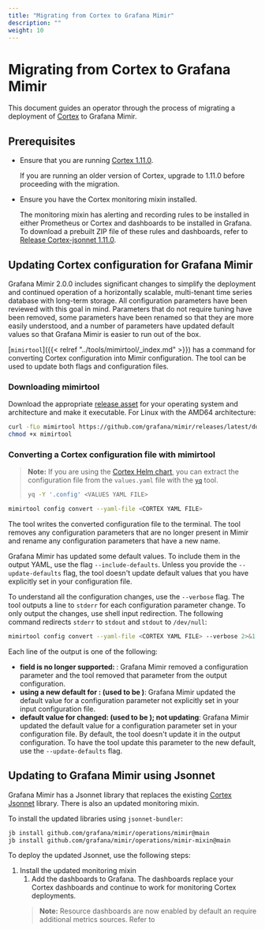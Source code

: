 ```yaml
---
title: "Migrating from Cortex to Grafana Mimir"
description: ""
weight: 10
---
```


# Migrating from Cortex to Grafana Mimir

This document guides an operator through the process of migrating a deployment of [Cortex](https://cortexmetrics.io/) to Grafana Mimir.

## Prerequisites

- Ensure that you are running [Cortex 1.11.0](https://github.com/cortexproject/cortex/releases).

  If you are running an older version of Cortex, upgrade to 1.11.0 before proceeding with the migration.

- Ensure you have the Cortex monitoring mixin installed.

  The monitoring mixin has alerting and recording rules to be installed in either Prometheus or Cortex and dashboards to be installed in Grafana.
  To download a prebuilt ZIP file of these rules and dashboards, refer to [Release Cortex-jsonnet 1.11.0](https://github.com/grafana/cortex-jsonnet/releases/download/1.11.0/cortex-mixin.zip).

## Updating Cortex configuration for Grafana Mimir

Grafana Mimir 2.0.0 includes significant changes to simplify the deployment and continued operation of a horizontally scalable, multi-tenant time series database with long-term storage.
All configuration parameters have been reviewed with this goal in mind.
Parameters that do not require tuning have been removed, some parameters have been renamed so that they are more easily understood, and a number of parameters have updated default values so that Grafana Mimir is easier to run out of the box.

[`mimirtool`]({{< relref "../tools/mimirtool/_index.md" >}}) has a command for converting Cortex configuration into Mimir configuration.
The tool can be used to update both flags and configuration files.

### Downloading mimirtool

Download the appropriate [release asset](https://github.com/grafana/mimir/releases/latest) for your operating system and architecture and make it executable.
For Linux with the AMD64 architecture:

```bash
curl -fLo mimirtool https://github.com/grafana/mimir/releases/latest/download/mimirtool-linux-amd64
chmod +x mimirtool
```

### Converting a Cortex configuration file with mimirtool

> **Note:** If you are using the [Cortex Helm chart](https://github.com/cortexproject/cortex-helm-chart), you can extract the configuration file from the `values.yaml` file with the [`yq`](https://github.com/kislyuk/yq) tool.
>
> ```bash
> yq -Y '.config' <VALUES YAML FILE>
> ```

```bash
mimirtool config convert --yaml-file <CORTEX YAML FILE>
```

The tool writes the converted configuration file to the terminal.
The tool removes any configuration parameters that are no longer present in Mimir and rename any configuration parameters that have a new name.

Grafana Mimir has updated some default values.
To include them in the output YAML, use the flag `--include-defaults`.
Unless you provide the `--update-defaults` flag, the tool doesn't update default values that you have explicitly set in your configuration file.

To understand all the configuration changes, use the `--verbose` flag.
The tool outputs a line to `stderr` for each configuration parameter change.
To only output the changes, use shell input redirection.
The following command redirects `stderr` to `stdout` and `stdout` to `/dev/null`:

```bash
mimirtool config convert --yaml-file <CORTEX YAML FILE> --verbose 2>&1 1>/dev/null
```

Each line of the output is one of the following:

- **field is no longer supported: <CONFIGURATION PARAMETER>**:
  Grafana Mimir removed a configuration parameter and the tool removed that parameter from the output configuration.
- **using a new default for <CONFIGURATION PARAMETER>: <NEW VALUE> (used to be <OLD VALUE>)**:
  Grafana Mimir updated the default value for a configuration parameter not explicitly set in your input configuration file.
- **default value for <CONFIGURATION PARAMETER> changed: <NEW VALUE> (used to be <OLD VALUE>); not updating**:
  Grafana Mimir updated the default value for a configuration parameter set in your configuration file.
  By default, the tool doesn't update it in the output configuration.
  To have the tool update this parameter to the new default, use the `--update-defaults` flag.

## Updating to Grafana Mimir using Jsonnet

Grafana Mimir has a Jsonnet library that replaces the existing [Cortex Jsonnet](https://github.com/grafana/cortex-jsonnet) library.
There is also an updated monitoring mixin.

To install the updated libraries using `jsonnet-bundler`:

```bash
jb install github.com/grafana/mimir/operations/mimir@main
jb install github.com/grafana/mimir/operations/mimir-mixin@main
```

To deploy the updated Jsonnet, use the following steps:

1. Install the updated monitoring mixin
   1. Add the dashboards to Grafana. The dashboards replace your Cortex dashboards and continue to work for monitoring Cortex deployments.
   > **Note:** Resource dashboards are now enabled by default an require additional metrics sources.
   > Refer to 
